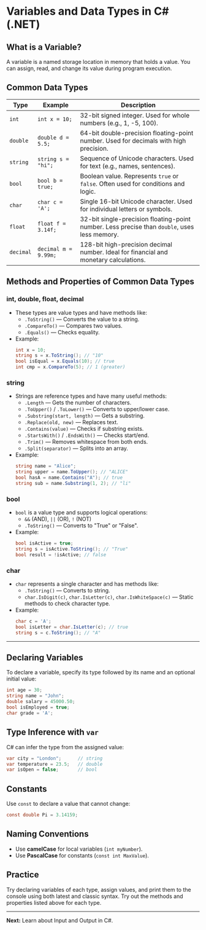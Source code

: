 # Variables and Data Types in C# (.NET)

## What is a Variable?

A variable is a named storage location in memory that holds a value. You can assign, read, and change its value during program execution.

## Common Data Types

| Type      | Example              | Description                                                                                  |
| --------- | -------------------- | -------------------------------------------------------------------------------------------- |
| `int`     | `int x = 10;`        | 32-bit signed integer. Used for whole numbers (e.g., 1, -5, 100).                            |
| `double`  | `double d = 5.5;`    | 64-bit double-precision floating-point number. Used for decimals with high precision.        |
| `string`  | `string s = "hi";`   | Sequence of Unicode characters. Used for text (e.g., names, sentences).                      |
| `bool`    | `bool b = true;`     | Boolean value. Represents `true` or `false`. Often used for conditions and logic.            |
| `char`    | `char c = 'A';`      | Single 16-bit Unicode character. Used for individual letters or symbols.                     |
| `float`   | `float f = 3.14f;`   | 32-bit single-precision floating-point number. Less precise than `double`, uses less memory. |
| `decimal` | `decimal m = 9.99m;` | 128-bit high-precision decimal number. Ideal for financial and monetary calculations.        |

## Methods and Properties of Common Data Types

### int, double, float, decimal

- These types are value types and have methods like:
  - `.ToString()` — Converts the value to a string.
  - `.CompareTo()` — Compares two values.
  - `.Equals()` — Checks equality.
- Example:
  ```csharp
  int x = 10;
  string s = x.ToString(); // "10"
  bool isEqual = x.Equals(10); // true
  int cmp = x.CompareTo(5); // 1 (greater)
  ```

### string

- Strings are reference types and have many useful methods:
  - `.Length` — Gets the number of characters.
  - `.ToUpper()` / `.ToLower()` — Converts to upper/lower case.
  - `.Substring(start, length)` — Gets a substring.
  - `.Replace(old, new)` — Replaces text.
  - `.Contains(value)` — Checks if substring exists.
  - `.StartsWith()` / `.EndsWith()` — Checks start/end.
  - `.Trim()` — Removes whitespace from both ends.
  - `.Split(separator)` — Splits into an array.
- Example:
  ```csharp
  string name = "Alice";
  string upper = name.ToUpper(); // "ALICE"
  bool hasA = name.Contains("A"); // true
  string sub = name.Substring(1, 2); // "li"
  ```

### bool

- `bool` is a value type and supports logical operations:
  - `&&` (AND), `||` (OR), `!` (NOT)
  - `.ToString()` — Converts to "True" or "False".
- Example:
  ```csharp
  bool isActive = true;
  string s = isActive.ToString(); // "True"
  bool result = !isActive; // false
  ```

### char

- `char` represents a single character and has methods like:
  - `.ToString()` — Converts to string.
  - `char.IsDigit(c)`, `char.IsLetter(c)`, `char.IsWhiteSpace(c)` — Static methods to check character type.
- Example:
  ```csharp
  char c = 'A';
  bool isLetter = char.IsLetter(c); // true
  string s = c.ToString(); // "A"
  ```

---

## Declaring Variables

To declare a variable, specify its type followed by its name and an optional initial value:

```csharp
int age = 30;
string name = "John";
double salary = 45000.50;
bool isEmployed = true;
char grade = 'A';
```

## Type Inference with `var`

C# can infer the type from the assigned value:

```csharp
var city = "London";      // string
var temperature = 23.5;   // double
var isOpen = false;       // bool
```

## Constants

Use `const` to declare a value that cannot change:

```csharp
const double Pi = 3.14159;
```

## Naming Conventions

- Use **camelCase** for local variables (`int myNumber`).
- Use **PascalCase** for constants (`const int MaxValue`).

## Practice

Try declaring variables of each type, assign values, and print them to the console using both latest and classic syntax. Try out the methods and properties listed above for each type.

---

**Next:** Learn about Input and Output in C#.
